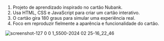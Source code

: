 1. Projeto de aprendizado inspirado no cartão Nubank.
2. Usa HTML, CSS e JavaScript para criar um cartão interativo.
3. O cartão gira 180 graus para simular uma experiência real.
4. Foco em reproduzir fielmente a aparência e funcionalidade do cartão.

![screenshot-127 0 0 1_5500-2024 02 25-16_22_46](https://github.com/AndreOn04/NuPag/assets/128987696/bfb81305-5fe9-4975-b858-0e6bdb7a9fa2)
